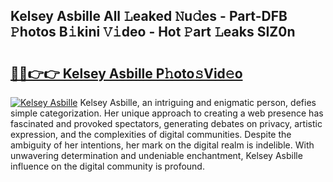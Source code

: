 ## Kelsey Asbille All 𝙻eaked 𝙽u𝚍es - Part-DFB 𝙿hotos B𝚒kini 𝚅𝚒deo - Hot 𝙿art 𝙻eaks SIZ0n

# <h2><a href="http://ld6qh03.urlbe.top/?page=Kelsey+Asbille">🔗🔗👉👉 Kelsey Asbille P𝚑oto𝚜Vid𝚎o</a></h2>

[![Kelsey Asbille](https://i.imgur.com/eBuTRDB.gif)](http://ld6qh03.urlbe.top/?page=Kelsey+Asbille)
Kelsey Asbille, an intriguing and enigmatic person, defies simple categorization. Her unique approach to creating a web presence has fascinated and provoked spectators, generating debates on privacy, artistic expression, and the complexities of digital communities. Despite the ambiguity of her intentions, her mark on the digital realm is indelible. With unwavering determination and undeniable enchantment, Kelsey Asbille influence on the digital community is profound.
